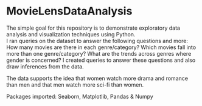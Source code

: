 # MovieLensDataAnalysis
The simple goal for this repository is to demonstrate exploratory data analysis and visualization techniques using Python.  
I ran queries on the dataset to answer the following questions and more:
  How many movies are there in each genre/category?
  Which movies fall into more than one genre/category?
  What are the trends across genres where gender is concerned?
I created queries to answer these questions and also draw inferences from the data.

The data supports the idea that women watch more drama and romance than men and that men watch more sci-fi than women.

Packages imported:  Seaborn, Matplotlib, Pandas & Numpy
